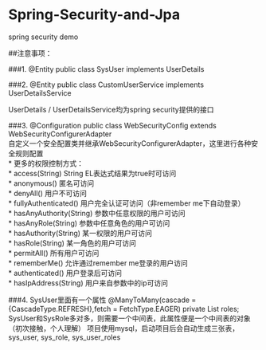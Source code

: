 # Spring-Security-and-Jpa
spring security demo

##注意事项：

###1.
@Entity
public class SysUser implements UserDetails

###2.
@Entity
public class CustomUserService implements UserDetailsService

UserDetails / UserDetailsService均为spring security提供的接口

###3.
@Configuration
public class WebSecurityConfig extends WebSecurityConfigurerAdapter<br>
自定义一个安全配置类并继承WebSecurityConfigurerAdapter，这里进行各种安全规则配置<br>
     * 更多的权限控制方式：<br>
     * access(String) String EL表达式结果为true时可访问<br>
     * anonymous() 匿名可访问<br>
     * denyAll() 用户不可访问<br>
     * fullyAuthenticated() 用户完全认证可访问（非remember me下自动登录）<br>
     * hasAnyAuthority(String) 参数中任意权限的用户可访问<br>
     * hasAnyRole(String) 参数中任意角色的用户可访问<br>
     * hasAuthority(String) 某一权限的用户可访问<br>
     * hasRole(String) 某一角色的用户可访问<br>
     * permitAll() 所有用户可访问<br>
     * rememberMe() 允许通过remember me登录的用户访问<br>
     * authenticated() 用户登录后可访问<br>
     * hasIpAddress(String) 用户来自参数中的ip可访问<br>
     
###4.
SysUser里面有一个属性 
@ManyToMany(cascade = {CascadeType.REFRESH},fetch = FetchType.EAGER)
private List<SysRole> roles;
SysUser和SysRole多对多，则需要一个中间表，此属性便是一个中间表的对象（初次接触，个人理解）
项目使用mysql，启动项目后会自动生成三张表，sys_user, sys_role, sys_user_roles

